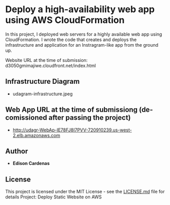 # Deploy a high-availability web app using AWS CloudFormation

In this project, I deployed web servers for a highly available web app using CloudFormation. 
I wrote the code that creates and deploys the infrastructure and application for an Instragram-like
app from the ground up.

Website URL at the time of submission: d3050gmimajiwe.cloudfront.net/index.html

## Infrastructure Diagram
* udagram-infrastructure.jpeg

## Web App URL at the time of submissiong (de-comissioned after passing the project)
* http://udagr-WebAp-IE78FJ8I7PVV-720910239.us-west-2.elb.amazonaws.com

## Author 
* **Edison Cardenas**

## License

This project is licensed under the MIT License - see the [LICENSE.md](LICENSE.md) file for details
Project: Deploy Static Website on AWS

